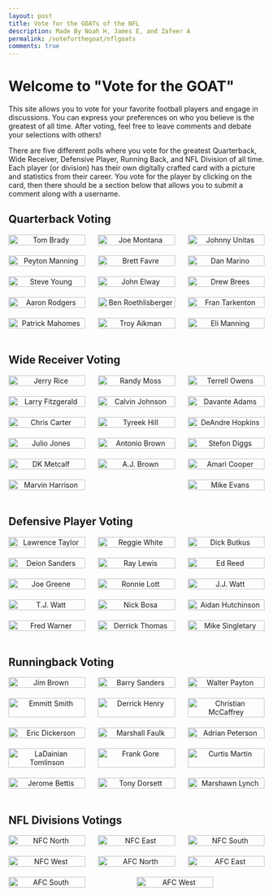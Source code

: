 ```yaml
---
layout: post
title: Vote for the GOATs of the NFL
description: Made By Noah H, James E, and Zafeer A
permalink: /voteforthegoat/nflgoats
comments: true
---
```



# Welcome to "Vote for the GOAT"

This site allows you to vote for your favorite football players and engage in discussions. You can express your preferences on who you believe is the greatest of all time. After voting, feel free to leave comments and debate your selections with others!

There are five different polls where you vote for the greatest Quarterback, Wide Receiver, Defensive Player, Running Back, and NFL Division of all time. Each player (or division) has their own digitally crafted card with a picture and statistics from their career. You vote for the player by clicking on the card, then there should be a section below that allows you to submit a comment along with a username.


## Quarterback Voting

<script>
  // Function to select a player and show the comment section for that category
  function selectPlayer(playerName, category) {
      // Display the selected player name
      document.getElementById(`selectedPlayer${category}`).innerHTML = `You selected: ${playerName}`;
      
      // Show the appropriate comment section based on the category
      document.getElementById(`commentSection${category}`).style.display = 'block';
  }

  // Function to add a comment for a specific category
  function addComment(category) {
      // Get the username and comment input elements based on the category
      const usernameInput = document.getElementById(`usernameInput${category}`);
      const commentInput = document.getElementById(`commentInput${category}`);

      // Check if both fields have input
      if (usernameInput.value.trim() === "" || commentInput.value.trim() === "") {
          alert("Please enter both a username and a comment.");
          return;
      }

      // Get the comment list for the category
      const commentList = document.getElementById(`commentList${category}`);

      // Create a new div for the comment
      const newComment = document.createElement('div');
      newComment.innerHTML = `<strong>${usernameInput.value}:</strong> ${commentInput.value}`;

      // Append the new comment to the comment list
      commentList.appendChild(newComment);

      // Clear the input fields after adding the comment
      usernameInput.value = "";
      commentInput.value = "";
  }
</script>


<div style="display: flex; flex-wrap: wrap; justify-content: space-between;">
  <div style="width: 30%; text-align: center; margin-bottom: 20px;" onclick="selectPlayer('Tom Brady', 'QB')">
    <img src="{{site.baseurl}}/images/nfl-icons/Quarterbacks/Tom_Brady.png" alt="Tom Brady" style="width: 100%;">
  </div>
  
  <div style="width: 30%; text-align: center; margin-bottom: 20px;" onclick="selectPlayer('Joe Montana', 'QB')">
    <img src="{{site.baseurl}}/images/nfl-icons/Quarterbacks/Joe_Montana.png" alt="Joe Montana" style="width: 100%;">
  </div>
  
  <div style="width: 30%; text-align: center; margin-bottom: 20px;" onclick="selectPlayer('Johnny Unitas', 'QB')">
    <img src="{{site.baseurl}}/images/nfl-icons/Quarterbacks/Johnny_Unitas.png" alt="Johnny Unitas" style="width: 100%;">
  </div>
  
  <div style="width: 30%; text-align: center; margin-bottom: 20px;" onclick="selectPlayer('Peyton Manning', 'QB')">
    <img src="{{site.baseurl}}/images/nfl-icons/Quarterbacks/Peyton_Manning.png" alt="Peyton Manning" style="width: 100%;">
  </div>
  
  <div style="width: 30%; text-align: center; margin-bottom: 20px;" onclick="selectPlayer('Brett Favre', 'QB')">
    <img src="{{site.baseurl}}/images/nfl-icons/Quarterbacks/Brett_Farve.png" alt="Brett Favre" style="width: 100%;">
  </div>
  
  <div style="width: 30%; text-align: center; margin-bottom: 20px;" onclick="selectPlayer('Dan Marino', 'QB')">
    <img src="{{site.baseurl}}/images/nfl-icons/Quarterbacks/Dan_Marino.png" alt="Dan Marino" style="width: 100%;">
  </div>
  
  <div style="width: 30%; text-align: center; margin-bottom: 20px;" onclick="selectPlayer('Steve Young', 'QB')">
    <img src="{{site.baseurl}}/images/nfl-icons/Quarterbacks/Steve_Young.png" alt="Steve Young" style="width: 100%;">
  </div>
  
  <div style="width: 30%; text-align: center; margin-bottom: 20px;" onclick="selectPlayer('John Elway', 'QB')">
    <img src="{{site.baseurl}}/images/nfl-icons/Quarterbacks/John_Elway.png" alt="John Elway" style="width: 100%;">
  </div>
  
  <div style="width: 30%; text-align: center; margin-bottom: 20px;" onclick="selectPlayer('Drew Brees', 'QB')">
    <img src="{{site.baseurl}}/images/nfl-icons/Quarterbacks/Drew_Brees.png" alt="Drew Brees" style="width: 100%;">
  </div>
  
  <div style="width: 30%; text-align: center; margin-bottom: 20px;" onclick="selectPlayer('Aaron Rodgers', 'QB')">
    <img src="{{site.baseurl}}/images/nfl-icons/Quarterbacks/Aaron_Rodgers.png" alt="Aaron Rodgers" style="width: 100%;">
  </div>
  
  <div style="width: 30%; text-align: center; margin-bottom: 20px;" onclick="selectPlayer('Ben Roethlisberger', 'QB')">
    <img src="{{site.baseurl}}/images/nfl-icons/Quarterbacks/Ben_Roethlisberger.png" alt="Ben Roethlisberger" style="width: 100%;">
  </div>
  
  <div style="width: 30%; text-align: center; margin-bottom: 20px;" onclick="selectPlayer('Fran Tarkenton', 'QB')">
    <img src="{{site.baseurl}}/images/nfl-icons/Quarterbacks/Fran_Tarkenton.png" alt="Fran Tarkenton" style="width: 100%;">
  </div>
  
  <div style="width: 30%; text-align: center; margin-bottom: 20px;" onclick="selectPlayer('Patrick Mahomes', 'QB')">
    <img src="{{site.baseurl}}/images/nfl-icons/Quarterbacks/Patrick_Mahomes.png" alt="Patrick Mahomes" style="width: 100%;">
  </div>
  
  <div style="width: 30%; text-align: center; margin-bottom: 20px;" onclick="selectPlayer('Troy Aikman', 'QB')">
    <img src="{{site.baseurl}}/images/nfl-icons/Quarterbacks/Troy_Aikman.png" alt="Troy Aikman" style="width: 100%;">
  </div>
  
  <div style="width: 30%; text-align: center; margin-bottom: 20px;" onclick="selectPlayer('Eli Manning', 'QB')">
    <img src="{{site.baseurl}}/images/nfl-icons/Quarterbacks/Eli_Manning.png" alt="Eli Manning" style="width: 100%;">
  </div>
</div>

<div id="selectedPlayerQB" style="color: #333; margin-top: 20px;"></div>

<div class="comment-section" id="commentSectionQB" style="display: none;">
    <h3>Leave a Comment (Quarterbacks):</h3>
    <input type="text" id="usernameInputQB" placeholder="Enter your username" style="width: 80%; padding: 8px; margin-bottom: 5px;">
    <input type="text" id="commentInputQB" placeholder="Enter your comment" style="width: 80%; padding: 8px;">
    <button onclick="addComment('QB');" class="comment-button">Submit</button>
    <div class="comment-list" id="commentListQB" style="margin-top: 10px;"></div>
</div>

<script>
  // Function to select a player and show the comment section for Wide Receivers (WRs)
  function selectPlayer(playerName, category) {
      document.getElementById(`selectedPlayer${category}`).innerHTML = `You selected: ${playerName}`;
      document.getElementById(`commentSection${category}`).style.display = 'block';
  }

  // Function to add a comment for Wide Receivers (WRs)
  function addComment(category) {
      const usernameInput = document.getElementById(`usernameInput${category}`);
      const commentInput = document.getElementById(`commentInput${category}`);

      if (usernameInput.value.trim() === "" || commentInput.value.trim() === "") {
          alert("Please enter both a username and a comment.");
          return;
      }

      const commentList = document.getElementById(`commentList${category}`);
      const newComment = document.createElement('div');
      newComment.innerHTML = `<strong>${usernameInput.value}:</strong> ${commentInput.value}`;

      commentList.appendChild(newComment);
      usernameInput.value = "";
      commentInput.value = "";
  }
</script>


## Wide Receiver Voting

<div style="display: flex; flex-wrap: wrap; justify-content: space-between;">
  <div style="width: 30%; text-align: center; margin-bottom: 20px;" onclick="selectPlayer('Jerry Rice', 'WR')">
    <img src="{{site.baseurl}}/images/nfl-icons/Wide Receivers/Jerry_Rice.png" alt="Jerry Rice" style="width: 100%;">
  </div>
  
  <div style="width: 30%; text-align: center; margin-bottom: 20px;" onclick="selectPlayer('Randy Moss', 'WR')">
    <img src="{{site.baseurl}}/images/nfl-icons/Wide Receivers/Randy_Moss.png" alt="Randy Moss" style="width: 100%;">
  </div>
  
  <div style="width: 30%; text-align: center; margin-bottom: 20px;" onclick="selectPlayer('Terrell Owens', 'WR')">
    <img src="{{site.baseurl}}/images/nfl-icons/Wide Receivers/Terrell_Owens.png" alt="Terrell Owens" style="width: 100%;">
  </div>
  
  <div style="width: 30%; text-align: center; margin-bottom: 20px;" onclick="selectPlayer('Larry Fitzgerald', 'WR')">
    <img src="{{site.baseurl}}/images/nfl-icons/Wide Receivers/Larry_Fitzgerald.png" alt="Larry Fitzgerald" style="width: 100%;">
  </div>
  
  <div style="width: 30%; text-align: center; margin-bottom: 20px;" onclick="selectPlayer('Calvin Johnson', 'WR')">
    <img src="{{site.baseurl}}/images/nfl-icons/Wide Receivers/Calvin_Johnson.png" alt="Calvin Johnson" style="width: 100%;">
  </div>
  
  <div style="width: 30%; text-align: center; margin-bottom: 20px;" onclick="selectPlayer('Davante Adams', 'WR')">
    <img src="{{site.baseurl}}/images/nfl-icons/Wide Receivers/Davante_Adams.png" alt="Davante Adams" style="width: 100%;">
  </div>
  
  <div style="width: 30%; text-align: center; margin-bottom: 20px;" onclick="selectPlayer('Chris Carter', 'WR')">
    <img src="{{site.baseurl}}/images/nfl-icons/Wide Receivers/Chris_Carter.png" alt="Chris Carter" style="width: 100%;">
  </div>
  
  <div style="width: 30%; text-align: center; margin-bottom: 20px;" onclick="selectPlayer('Tyreek Hill', 'WR')">
    <img src="{{site.baseurl}}/images/nfl-icons/Wide Receivers/Tyreek_Hill.png" alt="Tyreek Hill" style="width: 100%;">
  </div>
  
  <div style="width: 30%; text-align: center; margin-bottom: 20px;" onclick="selectPlayer('DeAndre Hopkins', 'WR')">
    <img src="{{site.baseurl}}/images/nfl-icons/Wide Receivers/DeAndre_Hopkins.png" alt="DeAndre Hopkins" style="width: 100%;">
  </div>
  
  <div style="width: 30%; text-align: center; margin-bottom: 20px;" onclick="selectPlayer('Julio Jones', 'WR')">
    <img src="{{site.baseurl}}/images/nfl-icons/Wide Receivers/Julio_Jones.png" alt="Julio Jones" style="width: 100%;">
  </div>
  
  <div style="width: 30%; text-align: center; margin-bottom: 20px;" onclick="selectPlayer('Antonio Brown', 'WR')">
    <img src="{{site.baseurl}}/images/nfl-icons/Wide Receivers/Antonio_Brown.png" alt="Antonio Brown" style="width: 100%;">
  </div>
  
  <div style="width: 30%; text-align: center; margin-bottom: 20px;" onclick="selectPlayer('Stefon Diggs', 'WR')">
    <img src="{{site.baseurl}}/images/nfl-icons/Wide Receivers/Stefon_Diggs.png" alt="Stefon Diggs" style="width: 100%;">
  </div>
  
  <div style="width: 30%; text-align: center; margin-bottom: 20px;" onclick="selectPlayer('DK Metcalf', 'WR')">
    <img src="{{site.baseurl}}/images/nfl-icons/Wide Receivers/DK_Metcalf.png" alt="DK Metcalf" style="width: 100%;">
  </div>
  
  <div style="width: 30%; text-align: center; margin-bottom: 20px;" onclick="selectPlayer('A.J. Brown', 'WR')">
    <img src="{{site.baseurl}}/images/nfl-icons/Wide Receivers/AJ_Brown.png" alt="A.J. Brown" style="width: 100%;">
  </div>
  
  <div style="width: 30%; text-align: center; margin-bottom: 20px;" onclick="selectPlayer('Amari Cooper', 'WR')">
    <img src="{{site.baseurl}}/images/nfl-icons/Wide Receivers/Amari_Cooper.png" alt="Amari Cooper" style="width: 100%;">
  </div>

  <div style="width: 30%; text-align: center; margin-bottom: 20px;" onclick="selectPlayer('Marvin Harrison', 'WR')">
    <img src="{{site.baseurl}}/images/nfl-icons/Wide Receivers/Marvin_Harrison.png" alt="Marvin Harrison" style="width: 100%;">
  </div>

  <div style="width: 30%; text-align: center; margin-bottom: 20px;" onclick="selectPlayer('Mike Evans', 'WR')">
    <img src="{{site.baseurl}}/images/nfl-icons/Wide Receivers/Mike_Evans.png" alt="Mike Evans" style="width: 100%;">
  </div>
</div>

<div id="selectedPlayerWR" style="color: #333; margin-top: 20px;"></div>

<div class="comment-section" id="commentSectionWR" style="display: none;">
    <h3>Leave a Comment (Wide Receivers):</h3>
    <input type="text" id="usernameInputWR" placeholder="Enter your username" style="width: 80%; padding: 8px; margin-bottom: 5px;">
    <input type="text" id="commentInputWR" placeholder="Enter your comment" style="width: 80%; padding: 8px;">
    <button onclick="addComment('WR');" class="comment-button">Submit</button>
    <div class="comment-list" id="commentListWR" style="margin-top: 10px;"></div>
</div>

<script>
  // Function to select a player and show the comment section for Defensive Players (DPs)
  function selectPlayer(playerName, category) {
      document.getElementById(`selectedPlayer${category}`).innerHTML = `You selected: ${playerName}`;
      document.getElementById(`commentSection${category}`).style.display = 'block';
  }

  // Function to add a comment for Defensive Players (DPs)
  function addComment(category) {
      const usernameInput = document.getElementById(`usernameInput${category}`);
      const commentInput = document.getElementById(`commentInput${category}`);

      if (usernameInput.value.trim() === "" || commentInput.value.trim() === "") {
          alert("Please enter both a username and a comment.");
          return;
      }

      const commentList = document.getElementById(`commentList${category}`);
      const newComment = document.createElement('div');
      newComment.innerHTML = `<strong>${usernameInput.value}:</strong> ${commentInput.value}`;

      commentList.appendChild(newComment);
      usernameInput.value = "";
      commentInput.value = "";
  }
</script>


## Defensive Player Voting

<div style="display: flex; flex-wrap: wrap; justify-content: space-between;">
  <div style="width: 30%; text-align: center; margin-bottom: 20px;" onclick="selectPlayer('Lawrence Taylor', 'DP')">
    <img src="{{site.baseurl}}/images/nfl-icons/Defensive Players/Lawrence_Taylor.png" alt="Lawrence Taylor" style="width: 100%;">
  </div>
  
  <div style="width: 30%; text-align: center; margin-bottom: 20px;" onclick="selectPlayer('Reggie White', 'DP')">
    <img src="{{site.baseurl}}/images/nfl-icons/Defensive Players/Reggie_White.png" alt="Reggie White" style="width: 100%;">
  </div>
  
  <div style="width: 30%; text-align: center; margin-bottom: 20px;" onclick="selectPlayer('Dick Butkus', 'DP')">
    <img src="{{site.baseurl}}/images/nfl-icons/Defensive Players/Dick_Butkus.png" alt="Dick Butkus" style="width: 100%;">
  </div>
  
  <div style="width: 30%; text-align: center; margin-bottom: 20px;" onclick="selectPlayer('Deion Sanders', 'DP')">
    <img src="{{site.baseurl}}/images/nfl-icons/Defensive Players/Deion_Sanders.png" alt="Deion Sanders" style="width: 100%;">
  </div>
  
  <div style="width: 30%; text-align: center; margin-bottom: 20px;" onclick="selectPlayer('Ray Lewis', 'DP')">
    <img src="{{site.baseurl}}/images/nfl-icons/Defensive Players/Ray_Lewis.png" alt="Ray Lewis" style="width: 100%;">
  </div>
  
  <div style="width: 30%; text-align: center; margin-bottom: 20px;" onclick="selectPlayer('Ed Reed', 'DP')">
    <img src="{{site.baseurl}}/images/nfl-icons/Defensive Players/Ed_Reed.png" alt="Ed Reed" style="width: 100%;">
  </div>
  
  <div style="width: 30%; text-align: center; margin-bottom: 20px;" onclick="selectPlayer('Joe Greene', 'DP')">
    <img src="{{site.baseurl}}/images/nfl-icons/Defensive Players/Joe_Greene.png" alt="Joe Greene" style="width: 100%;">
  </div>
  
  <div style="width: 30%; text-align: center; margin-bottom: 20px;" onclick="selectPlayer('Ronnie Lott', 'DP')">
    <img src="{{site.baseurl}}/images/nfl-icons/Defensive Players/Ronnie_Lott.png" alt="Ronnie Lott" style="width: 100%;">
  </div>
  
  <div style="width: 30%; text-align: center; margin-bottom: 20px;" onclick="selectPlayer('J.J. Watt', 'DP')">
    <img src="{{site.baseurl}}/images/nfl-icons/Defensive Players/JJ_Watt.png" alt="J.J. Watt" style="width: 100%;">
  </div>
  
  <div style="width: 30%; text-align: center; margin-bottom: 20px;" onclick="selectPlayer('T.J. Watt', 'DP')">
    <img src="{{site.baseurl}}/images/nfl-icons/Defensive Players/TJ_Watt.png" alt="T.J. Watt" style="width: 100%;">
  </div>
  
  <div style="width: 30%; text-align: center; margin-bottom: 20px;" onclick="selectPlayer('Nick Bosa', 'DP')">
    <img src="{{site.baseurl}}/images/nfl-icons/Defensive Players/Nick_Bosa.png" alt="Nick Bosa" style="width: 100%;">
  </div>
  
  <div style="width: 30%; text-align: center; margin-bottom: 20px;" onclick="selectPlayer('Aidan Hutchinson', 'DP')">
    <img src="{{site.baseurl}}/images/nfl-icons/Defensive Players/Aidan_Hutchinson.png" alt="Aidan Hutchinson" style="width: 100%;">
  </div>
  
  <div style="width: 30%; text-align: center; margin-bottom: 20px;" onclick="selectPlayer('Fred Warner', 'DP')">
    <img src="{{site.baseurl}}/images/nfl-icons/Defensive Players/Fred_Warner.png" alt="Fred Warner" style="width: 100%;">
  </div>
  
  <div style="width: 30%; text-align: center; margin-bottom: 20px;" onclick="selectPlayer('Derrick Thomas', 'DP')">
    <img src="{{site.baseurl}}/images/nfl-icons/Defensive Players/Derrick_Thomas.png" alt="Derrick Thomas" style="width: 100%;">
  </div>
  
  <div style="width: 30%; text-align: center; margin-bottom: 20px;" onclick="selectPlayer('Mike Singletary', 'DP')">
    <img src="{{site.baseurl}}/images/nfl-icons/Defensive Players/Mike_Singletary.png" alt="Mike Singletary" style="width: 100%;">
  </div>
</div>

<div id="selectedPlayerDP" style="color: #333; margin-top: 20px;"></div>

<div class="comment-section" id="commentSectionDP" style="display: none;">
    <h3>Leave a Comment (Defensive Players):</h3>
    <input type="text" id="usernameInputDP" placeholder="Enter your username" style="width: 80%; padding: 8px; margin-bottom: 5px;">
    <input type="text" id="commentInputDP" placeholder="Enter your comment" style="width: 80%; padding: 8px;">
    <button onclick="addComment('DP');" class="comment-button">Submit</button>
    <div class="comment-list" id="commentListDP" style="margin-top: 10px;"></div>
</div>


<script>
  // Function to select a player and show the comment section for Running Backs (RBs)
  function selectPlayer(playerName, category) {
      document.getElementById(`selectedPlayer${category}`).innerHTML = `You selected: ${playerName}`;
      document.getElementById(`commentSection${category}`).style.display = 'block';
  }

  // Function to add a comment for Running Backs (RBs)
  function addComment(category) {
      const usernameInput = document.getElementById(`usernameInput${category}`);
      const commentInput = document.getElementById(`commentInput${category}`);

      if (usernameInput.value.trim() === "" || commentInput.value.trim() === "") {
          alert("Please enter both a username and a comment.");
          return;
      }

      const commentList = document.getElementById(`commentList${category}`);
      const newComment = document.createElement('div');
      newComment.innerHTML = `<strong>${usernameInput.value}:</strong> ${commentInput.value}`;

      commentList.appendChild(newComment);
      usernameInput.value = "";
      commentInput.value = "";
  }
</script>



## Runningback Voting

<div style="display: flex; flex-wrap: wrap; justify-content: space-between;">
  <div style="width: 30%; text-align: center; margin-bottom: 20px;" onclick="selectPlayer('Jim Brown', 'RB')">
    <img src="{{site.baseurl}}/images/nfl-icons/Running Backs/Jim_Brown.png" alt="Jim Brown" style="width: 100%;">
  </div>
  
  <div style="width: 30%; text-align: center; margin-bottom: 20px;" onclick="selectPlayer('Barry Sanders', 'RB')">
    <img src="{{site.baseurl}}/images/nfl-icons/Running Backs/Barry_Sanders.png" alt="Barry Sanders" style="width: 100%;">
  </div>
  
  <div style="width: 30%; text-align: center; margin-bottom: 20px;" onclick="selectPlayer('Walter Payton', 'RB')">
    <img src="{{site.baseurl}}/images/nfl-icons/Running Backs/Walter_Payton.png" alt="Walter Payton" style="width: 100%;">
  </div>
  
  <div style="width: 30%; text-align: center; margin-bottom: 20px;" onclick="selectPlayer('Emmitt Smith', 'RB')">
    <img src="{{site.baseurl}}/images/nfl-icons/Running Backs/Emmitt_Smith.png" alt="Emmitt Smith" style="width: 100%;">
  </div>
  
  <div style="width: 30%; text-align: center; margin-bottom: 20px;" onclick="selectPlayer('Derrick Henry', 'RB')">
    <img src="{{site.baseurl}}/images/nfl-icons/Running Backs/Derrick_Henry.png" alt="Derrick Henry" style="width: 100%;">
  </div>
  
  <div style="width: 30%; text-align: center; margin-bottom: 20px;" onclick="selectPlayer('Christian McCaffrey', 'RB')">
    <img src="{{site.baseurl}}/images/nfl-icons/Running Backs/Christian_McCaffrey.png" alt="Christian McCaffrey" style="width: 100%;">
  </div>
  
  <div style="width: 30%; text-align: center; margin-bottom: 20px;" onclick="selectPlayer('Eric Dickerson', 'RB')">
    <img src="{{site.baseurl}}/images/nfl-icons/Running Backs/Eric_Dickerson.png" alt="Eric Dickerson" style="width: 100%;">
  </div>
  
  <div style="width: 30%; text-align: center; margin-bottom: 20px;" onclick="selectPlayer('Marshall Faulk', 'RB')">
    <img src="{{site.baseurl}}/images/nfl-icons/Running Backs/Marshall_Faulk.png" alt="Marshall Faulk" style="width: 100%;">
  </div>
  
  <div style="width: 30%; text-align: center; margin-bottom: 20px;" onclick="selectPlayer('Adrian Peterson', 'RB')">
    <img src="{{site.baseurl}}/images/nfl-icons/Running Backs/Adrian_Peterson.png" alt="Adrian Peterson" style="width: 100%;">
  </div>
  
  <div style="width: 30%; text-align: center; margin-bottom: 20px;" onclick="selectPlayer('LaDainian Tomlinson', 'RB')">
    <img src="{{site.baseurl}}/images/nfl-icons/Running Backs/LaDainian_Tomlinson.png" alt="LaDainian Tomlinson" style="width: 100%;">
  </div>
  
  <div style="width: 30%; text-align: center; margin-bottom: 20px;" onclick="selectPlayer('Frank Gore', 'RB')">
    <img src="{{site.baseurl}}/images/nfl-icons/Running Backs/Frank_Gore.png" alt="Frank Gore" style="width: 100%;">
  </div>
  
  <div style="width: 30%; text-align: center; margin-bottom: 20px;" onclick="selectPlayer('Curtis Martin', 'RB')">
    <img src="{{site.baseurl}}/images/nfl-icons/Running Backs/Curtis_Martin.png" alt="Curtis Martin" style="width: 100%;">
  </div>
  
  <div style="width: 30%; text-align: center; margin-bottom: 20px;" onclick="selectPlayer('Jerome Bettis', 'RB')">
    <img src="{{site.baseurl}}/images/nfl-icons/Running Backs/Jerome_Bettis.png" alt="Jerome Bettis" style="width: 100%;">
  </div>
  
  <div style="width: 30%; text-align: center; margin-bottom: 20px;" onclick="selectPlayer('Tony Dorsett', 'RB')">
    <img src="{{site.baseurl}}/images/nfl-icons/Running Backs/Tony_Dorsett.png" alt="Tony Dorsett" style="width: 100%;">
  </div>
  
  <div style="width: 30%; text-align: center; margin-bottom: 20px;" onclick="selectPlayer('Marshawn Lynch', 'RB')">
    <img src="{{site.baseurl}}/images/nfl-icons/Running Backs/Marshawn_Lynch.png" alt="Marshawn Lynch" style="width: 100%;">
  </div>
</div>

<div id="selectedPlayerRB" style="color: #333; margin-top: 20px;"></div>

<div class="comment-section" id="commentSectionRB" style="display: none;">
    <h3>Leave a Comment (Running Backs):</h3>
    <input type="text" id="usernameInputRB" placeholder="Enter your username" style="width: 80%; padding: 8px; margin-bottom: 5px;">
    <input type="text" id="commentInputRB" placeholder="Enter your comment" style="width: 80%; padding: 8px;">
    <button onclick="addComment('RB');" class="comment-button">Submit</button>
    <div class="comment-list" id="commentListRB" style="margin-top: 10px;"></div>
</div>

<script>
  // Function to select a division and show the comment section for Divisions (Ds)
  function selectPlayer(playerName, category) {
      document.getElementById(`selectedPlayer${category}`).innerHTML = `You selected: ${playerName}`;
      document.getElementById(`commentSection${category}`).style.display = 'block';
  }

  // Function to add a comment for Divisions (Ds)
  function addComment(category) {
      const usernameInput = document.getElementById(`usernameInput${category}`);
      const commentInput = document.getElementById(`commentInput${category}`);

      if (usernameInput.value.trim() === "" || commentInput.value.trim() === "") {
          alert("Please enter both a username and a comment.");
          return;
      }

      const commentList = document.getElementById(`commentList${category}`);
      const newComment = document.createElement('div');
      newComment.innerHTML = `<strong>${usernameInput.value}:</strong> ${commentInput.value}`;

      commentList.appendChild(newComment);
      usernameInput.value = "";
      commentInput.value = "";
  }
</script>


## NFL Divisions Votings

<div style="display: flex; flex-wrap: wrap; justify-content: space-between;">
  <div style="width: 30%; text-align: center; margin-bottom: 20px;" onclick="selectPlayer('NFC North', 'D')">
    <img src="{{site.baseurl}}/images/nfl-icons/Divisions/NFC_North.png" alt="NFC North" style="width: 100%;">
  </div>
  
  <div style="width: 30%; text-align: center; margin-bottom: 20px;" onclick="selectPlayer('NFC East', 'D')">
    <img src="{{site.baseurl}}/images/nfl-icons/Divisions/NFC_East.png" alt="NFC East" style="width: 100%;">
  </div>
  
  <div style="width: 30%; text-align: center; margin-bottom: 20px;" onclick="selectPlayer('NFC South', 'D')">
    <img src="{{site.baseurl}}/images/nfl-icons/Divisions/NFC_South.png" alt="NFC South" style="width: 100%;">
  </div>
  
  <div style="width: 30%; text-align: center; margin-bottom: 20px;" onclick="selectPlayer('NFC West', 'D')">
    <img src="{{site.baseurl}}/images/nfl-icons/Divisions/NFC_West.png" alt="NFC West" style="width: 100%;">
  </div>
  
  <div style="width: 30%; text-align: center; margin-bottom: 20px;" onclick="selectPlayer('AFC North', 'D')">
    <img src="{{site.baseurl}}/images/nfl-icons/Divisions/AFC_North.png" alt="AFC North" style="width: 100%;">
  </div>
  
  <div style="width: 30%; text-align: center; margin-bottom: 20px;" onclick="selectPlayer('AFC East', 'D')">
    <img src="{{site.baseurl}}/images/nfl-icons/Divisions/AFC_East.png" alt="AFC East" style="width: 100%;">
  </div>
  
  <div style="width: 30%; text-align: center; margin-bottom: 20px;" onclick="selectPlayer('AFC South', 'D')">
    <img src="{{site.baseurl}}/images/nfl-icons/Divisions/AFC_South.png" alt="AFC South" style="width: 100%;">
  </div>
  
  <div style="width: 30%; text-align: center; margin-bottom: 20px;" onclick="selectPlayer('AFC West', 'D')">
    <img src="{{site.baseurl}}/images/nfl-icons/Divisions/AFC_West.png" alt="AFC West" style="width: 100%;">
  </div>

<div id="selectedPlayerD" style="color: #333; margin-top: 20px;"></div>

<div class="comment-section" id="commentSectionD" style="display: none;">
    <h3>Leave a Comment (Divisions):</h3>
    <input type="text" id="usernameInputD" placeholder="Enter your username" style="width: 80%; padding: 8px; margin-bottom: 5px;">
    <input type="text" id="commentInputD" placeholder="Enter your comment" style="width: 80%; padding: 8px;">
    <button onclick="addComment('D');" class="comment-button">Submit</button>
    <div class="comment-list" id="commentListD" style="margin-top: 10px;"></div>
</div>